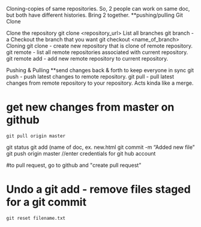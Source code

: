 Cloning-copies of same repositories. So, 2 people can work on same doc, but both have different histories. Bring 2 together.
**pushing/pulling
Git Clone 

Clone the repository
git clone <repository_url>
List all branches
git branch -a 
Checkout the branch that you want
git checkout <name_of_branch>
Cloning
git clone - create new repository that is clone of remote repository.
git remote - list all remote repositories associated with current repository.
git remote add - add new remote repository to current repository.

Pushing & Pulling
**send changes back & forth to keep everyone in sync
git push - push latest changes to remote repository.
git pull - pull  latest changes from remote repository to your repository. Acts kinda like a merge.

# get new changes from master on github
`git pull origin master`

git status
git add (name of doc, ex. new.html
git commit -m “Added new file"
git push origin master
//enter credentials for git hub account

#to pull request, go to github and "create pull request”

# Undo a git add - remove files staged for a git commit 
`git reset filename.txt`
